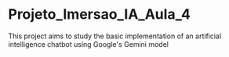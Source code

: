 # Projeto_Imersao_IA_Aula_4

This project aims to study the basic implementation of an artificial intelligence chatbot using Google's Gemini model
